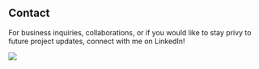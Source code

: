 ## Contact
For business inquiries, collaborations, or if you would like to stay privy to future project updates, connect with me on LinkedIn!


<a href="https://www.linkedin.com/in/nolan-clark-a64bb11b3"> 
    <img src="https://img.shields.io/badge/LinkedIn-0077B5?style=for-the-badge&logo=linkedin&logoColor=white">
</a>